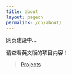 ```yaml
---
title: about
layout: pagecn
permalink: /cn/about/
---
```



网页建设中...


请查看英文版的项目内容！

> [Projects](http://liangchen1ce.github.io/eng/projects/)
